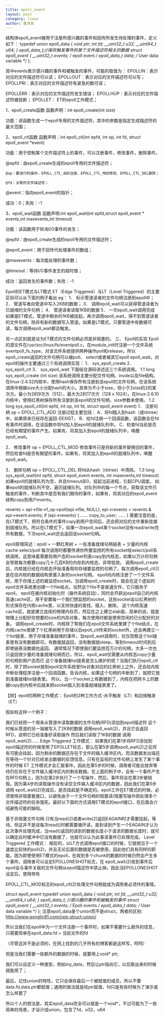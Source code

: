 ```yaml
---
title: epoll_event
layout: post
category: linux
author: 夏泽民
---
```

结构体epoll_event被用于注册所感兴趣的事件和回传所发生待处理的事件，定义如下：
    typedef union epoll_data {
        void *ptr;
         int fd;
         __uint32_t u32;
         __uint64_t u64;
     } epoll_data_t;//保存触发事件的某个文件描述符相关的数据
     struct epoll_event {
         __uint32_t events;      /* epoll event */
         epoll_data_t data;      /* User data variable */
};

其中events表示感兴趣的事件和被触发的事件，可能的取值为：
EPOLLIN：表示对应的文件描述符可以读；
EPOLLOUT：表示对应的文件描述符可以写；
EPOLLPRI：表示对应的文件描述符有紧急的数可读；

EPOLLERR：表示对应的文件描述符发生错误；
EPOLLHUP：表示对应的文件描述符被挂断；
EPOLLET：    ET的epoll工作模式；
<!-- more -->
1、epoll_create函数
   函数声明：int epoll_create(int size)

  功能：该函数生成一个epoll专用的文件描述符，其中的参数是指定生成描述符的最大范围；


2、epoll_ctl函数
   函数声明：int epoll_ctl(int epfd, int op, int fd, struct epoll_event *event)

   功能：用于控制某个文件描述符上的事件，可以注册事件，修改事件，删除事件。

   @epfd：由epoll_create生成的epoll专用的文件描述符；

    @op：要进行的操作，EPOLL_CTL_ADD注册、EPOLL_CTL_MOD修改、EPOLL_CTL_DEL删除；

    @fd：关联的文件描述符；

   @event：指向epoll_event的指针；

  成功：0；失败：-1


3、epoll_wait函数
  函数声明:int epoll_wait(int epfd,struct epoll_event * events,int maxevents,int timeout)

  功能：该函数用于轮询I/O事件的发生；

   @epfd：由epoll_create生成的epoll专用的文件描述符；

   @epoll_event：用于回传代处理事件的数组；

   @maxevents：每次能处理的事件数；

   @timeout：等待I/O事件发生的超时值；

  成功：返回发生的事件数；失败：-1

Epoll的ET模式与LT模式
ET（Edge Triggered）与LT（Level Triggered）的主要区别可以从下面的例子看出
eg：
1． 标示管道读者的文件句柄注册到epoll中；
2． 管道写者向管道中写入2KB的数据；
3． 调用epoll_wait可以获得管道读者为已就绪的文件句柄；
4． 管道读者读取1KB的数据
5． 一次epoll_wait调用完成
如果是ET模式，管道中剩余的1KB被挂起，再次调用epoll_wait，得不到管道读者的文件句柄，除非有新的数据写入管道。如果是LT模式，只要管道中有数据可读，每次调用epoll_wait都会触发。

另一点区别就是设为ET模式的文件句柄必须是非阻塞的。
三、 Epoll的实现
Epoll 的源文件在/usr/src/linux/fs/eventpoll.c，在module_init时注册一个文件系统 eventpoll_fs_type，对该文件系统提供两种操作poll和release，所以epoll_create返回的文件句柄可以被poll、 select或者被其它epoll epoll_wait。对epoll的操作主要通过三个系统调用实现：
1． sys_epoll_create
2． sys_epoll_ctl
3． sys_epoll_wait
下面结合源码讲述这三个系统调用。
1.1 long sys_epoll_create (int size)
该系统调用主要分配文件句柄、inode以及file结构。在linux-2.4.32内核中，使用hash保存所有注册到该epoll的文件句柄，在该系统调用中根据size大小分配hash的大小。具体为不小于size，但小于2size的2的某次方。最小为2的9次方（512），最大为2的17次方（128 x 1024）。在linux-2.6.10内核中，使用红黑树保存所有注册到该epoll的文件句柄，size参数未使用。
1.2 long sys_epoll_ctl(int epfd, int op, int fd, struct epoll_event event)
1． 注册句柄 op = EPOLL_CTL_ADD
注册过程主要包括：
A．将fd插入到hash（或rbtree）中，如果原来已经存在返回-EEXIST，
B．给fd注册一个回调函数，该函数会在fd有事件时调用，在该函数中将fd加入到epoll的就绪队列中。
C．检查fd当前是否已经有期望的事件产生。如果有，将其加入到epoll的就绪队列中，唤醒epoll_wait。

2． 修改事件 op = EPOLL_CTL_MOD
修改事件只是将新的事件替换旧的事件，然后检查fd是否有期望的事件。如果有，将其加入到epoll的就绪队列中，唤醒epoll_wait。

3． 删除句柄 op = EPOLL_CTL_DEL
将fd从hash（rbtree）中清除。
1.3 long sys_epoll_wait(int epfd, struct epoll_event events, int maxevents,int timeout)
如果epoll的就绪队列为空，并且timeout非0，挂起当前进程，引起CPU调度。
如果epoll的就绪队列不空，遍历就绪队列。对队列中的每一个节点，获取该文件已触发的事件，判断其中是否有我们期待的事件，如果有，将其对应的epoll_event结构copy到用户events。

revents = epi->file->f_op->poll(epi->file, NULL);
epi->revents = revents & epi->event.events;
if (epi->revents) {
……
copy_to_user;
……
}
需要注意的是，在LT模式下，把符合条件的事件copy到用户空间后，还会把对应的文件重新挂接到就绪队列。所以在LT模式下，如果一次epoll_wait某个socket没有read/write完所有数据，下次epoll_wait还会返回该socket句柄。


epoll原理简述：epoll = 一颗红黑树 + 一张准备就绪句柄链表 + 少量的内核cache
select/poll 每次调用时都要传递你所要监控的所有socket给select/poll系统调用，这意味着需要将用户态的socket列表copy到内核态，如果以万计的句柄会导致每次都要copy几十几百KB的内存到内核态，非常低效。
调用epoll_create后，内核就已经在内核态开始准备帮你存储要监控的句柄了，每次调用epoll_ctl只是在往内核的数据结构里塞入新的socket句柄。
epoll向内核注册了一个文件系统，用于存储上述的被监控socket。当调用epoll_create时，就会在这个虚拟的epoll文件系统里创建一个file结点。当然这个file不是普通文件，它只服务于epoll。
epoll在被内核初始化时（操作系统启动），同时会开辟出epoll自己的内核高速cache区，用于安置每一个我们想监控的socket，这些socket会以红黑树的形式保存在内核cache里，以支持快速的查找、插入、删除。
这个内核高速cache区，就是建立连续的物理内存页，然后在之上建立slab层，简单的说，就是物理上分配好你想要的size的内存对象，每次使用时都是使用空闲的已分配好的对象。
调用epoll_create时，内核除了帮我们在epoll文件系统里建了个file结点，在内核cache里建了个红黑树用于存储以后epoll_ctl传来的socket外，还会再建立一个list链表，用于存储准备就绪的事件，当epoll_wait调用时，仅仅观察这个list链表里有没有数据即可。有数据就返回，没有数据就sleep，等到timeout时间到后即使链表没数据也返回。
通常情况下即使我们要监控百万计的句柄，大多一次也只返回很少量的准备就绪句柄而已，所以，epoll_wait仅需要从内核态copy少量的句柄到用户态而已
这个准备就绪list链表是怎么维护的呢？当我们执行epoll_ctl时，除了把socket放到epoll文件系统里file对象对应的红黑树上之外，还会给内核中断处理程序注册一个回调函数，告诉内核，如果这个句柄的中断到了，就把它放到准备就绪list链表里。
所以，当一个socket上有数据到了，内核在把网卡上的数据copy到内核中后就来把socket插入到准备就绪链表里了。

【转】epoll的两种工作模式：
Epoll的2种工作方式-水平触发（LT）和边缘触发（ET）

假如有这样一个例子：

我们已经把一个用来从管道中读取数据的文件句柄(RFD)添加到epoll描述符
这个时候从管道的另一端被写入了2KB的数据
调用epoll_wait(2)，并且它会返回RFD，说明它已经准备好读取操作
然后我们读取了1KB的数据
调用epoll_wait(2)……
Edge Triggered 工作模式：
如果我们在第1步将RFD添加到epoll描述符的时候使用了EPOLLET标志，那么在第5步调用epoll_wait(2)之后将有可能会挂起，因为剩余的数据还存在于文件的输入缓冲区内，而且数据发出端还在等待一个针对已经发出数据的反馈信息。只有在监视的文件句柄上发生了某个事件的时候 ET 工作模式才会汇报事件。因此在第5步的时候，调用者可能会放弃等待仍在存在于文件输入缓冲区内的剩余数据。在上面的例子中，会有一个事件产生在RFD句柄上，因为在第2步执行了一个写操作，然后，事件将会在第3步被销毁。因为第4步的读取操作没有读空文件输入缓冲区内的数据，因此我们在第5步调用 epoll_wait(2)完成后，是否挂起是不确定的。epoll工作在ET模式的时候，必须使用非阻塞套接口，以避免由于一个文件句柄的阻塞读/阻塞写操作把处理多个文件描述符的任务饿死。最好以下面的方式调用ET模式的epoll接口，在后面会介绍避免可能的缺陷。

基于非阻塞文件句柄
只有当read(2)或者write(2)返回EAGAIN时才需要挂起，等待。但这并不是说每次read()时都需要循环读，直到读到产生一个EAGAIN才认为此次事件处理完成，当read()返回的读到的数据长度小于请求的数据长度时，就可以确定此时缓冲中已没有数据了，也就可以认为此事读事件已处理完成。
Level Triggered 工作模式：
相反的，以LT方式调用epoll接口的时候，它就相当于一个速度比较快的poll(2)，并且无论后面的数据是否被使用，因此他们具有同样的职能。因为即使使用ET模式的epoll，在收到多个chunk的数据的时候仍然会产生多个事件。调用者可以设定EPOLLONESHOT标志，在 epoll_wait(2)收到事件后epoll会与事件关联的文件句柄从epoll描述符中禁止掉。因此当EPOLLONESHOT设定后，使用带有

EPOLL_CTL_MOD标志的epoll_ctl(2)处理文件句柄就成为调用者必须作的事情。

struct epoll_event
typedef union epoll_data {
    void *ptr;
    int fd;
    __uint32_t u32;
    __uint64_t u64;
} epoll_data_t;
 //感兴趣的事件和被触发的事件
struct epoll_event {
    __uint32_t events; /* Epoll events */
    epoll_data_t data; /* User data variable */
};
注意epoll_data是个union而不是struct，两者的区别: http://www.gonglin91.com/cpp-struct-union/

所以当我们在epoll中为一个文件注册一个事件时，如果不需要什么额外的信息，只需要简单在epoll_data.fd = 当前文件的fd

（尽管这并不是必须的，在网上找到的几乎所有的博客都是这样写，呵呵）

但是当我们需要一些额外的数据的时候，就要用上void* ptr;

我们可以自定义一种类型，例如my_data，然后让ptr指向它，以后取出来的时候就能用了；

最后，记住union的特性，它只会保存最后一个被赋值的成员，所以不要data.fd,data.ptr都赋值；通用的做法就是给ptr赋值，fd只是有些时候为了演示或怎么样罢了

所以个人的想法是，其实epoll_data完全可以就是一个void*，不过可能为了一些简单的场景，才设计成union，包含了fd，u32，u64



